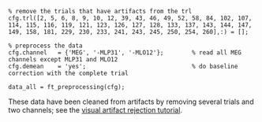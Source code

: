     % remove the trials that have artifacts from the trl
    cfg.trl([2, 5, 6, 8, 9, 10, 12, 39, 43, 46, 49, 52, 58, 84, 102, 107, 114, 115, 116, 119, 121, 123, 126, 127, 128, 133, 137, 143, 144, 147, 149, 158, 181, 229, 230, 233, 241, 243, 245, 250, 254, 260],:) = [];

    % preprocess the data
    cfg.channel   = {'MEG', '-MLP31', '-MLO12'};        % read all MEG channels except MLP31 and MLO12
    cfg.demean    = 'yes';                              % do baseline correction with the complete trial

    data_all = ft_preprocessing(cfg);

These data have been cleaned from artifacts by removing several trials and two channels; see the [visual artifact rejection tutorial](/tutorial/preproc/visual_artifact_rejection).
